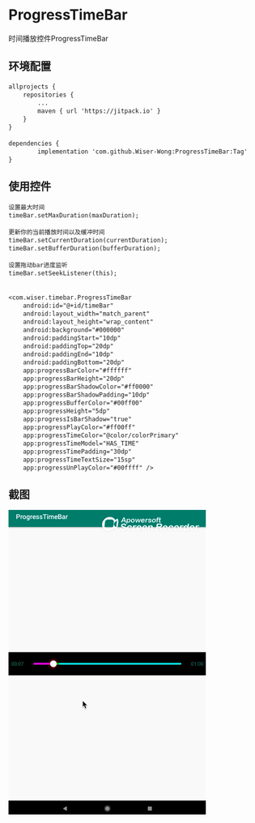# ProgressTimeBar
时间播放控件ProgressTimeBar

## 环境配置
    allprojects {
		repositories {
			...
			maven { url 'https://jitpack.io' }
		}
	}
    
    dependencies {
	        implementation 'com.github.Wiser-Wong:ProgressTimeBar:Tag'
	}


## 使用控件

    设置最大时间
    timeBar.setMaxDuration(maxDuration);
    
    更新你的当前播放时间以及缓冲时间
    timeBar.setCurrentDuration(currentDuration);
    timeBar.setBufferDuration(bufferDuration);
    
    设置拖动bar进度监听
    timeBar.setSeekListener(this);
	
	
    <com.wiser.timebar.ProgressTimeBar
        android:id="@+id/timeBar"
        android:layout_width="match_parent"
        android:layout_height="wrap_content"
        android:background="#000000"
        android:paddingStart="10dp"
        android:paddingTop="20dp"
        android:paddingEnd="10dp"
        android:paddingBottom="20dp"
        app:progressBarColor="#ffffff"
        app:progressBarHeight="20dp"
        app:progressBarShadowColor="#ff0000"
        app:progressBarShadowPadding="10dp"
        app:progressBufferColor="#00ff00"
        app:progressHeight="5dp"
        app:progressIsBarShadow="true"
        app:progressPlayColor="#ff00ff"
        app:progressTimeColor="@color/colorPrimary"
        app:progressTimeModel="HAS_TIME"
        app:progressTimePadding="30dp"
        app:progressTimeTextSize="15sp"
        app:progressUnPlayColor="#00ffff" />


## 截图
![images](https://github.com/Wiser-Wong/ProgressTimeBar/blob/master/images/timebar.gif)
